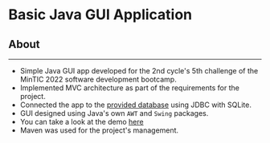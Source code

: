 # Basic Java GUI Application

## About
***
- Simple Java GUI app developed for the 2nd cycle's 5th challenge of the MinTIC 2022 software development bootcamp.
- Implemented MVC architecture as part of the requirements for the project.
- Connected the app to the [provided database](./ProyectosConstruccion.db) using JDBC with SQLite.
- GUI designed using Java's own `AWT` and `Swing` packages.
- You can take a look at the demo [here](https://youtu.be/y640vqP1_dA)
- Maven was used for the project's management.